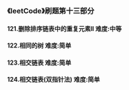 ### 《leetCode》刷题第十三部分
#### 121.删除排序链表中的重复元素ll		难度:中等
#### 122.相同的树		难度:简单
#### 123.相交链表		难度:简单
#### 124.相交链表(双指针法)		难度:简单